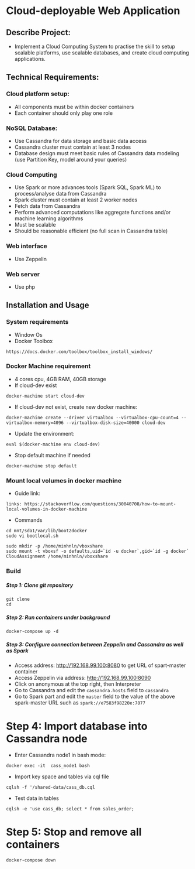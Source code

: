 # Cloud-deployable Web Application

## Describe Project:
* Implement a Cloud Computing System to practise the skill to setup scalable platforms, use scalable databases, and create cloud computing applications.

## Technical Requirements:

### Cloud platform setup: 
* All components must be within docker containers
* Each container should only play one role

### NoSQL Database:
* Use Cassandra for data storage and basic data access
* Cassandra cluster must contain at least 3 nodes
* Database design must meet basic rules of Cassandra data modeling (use Partition Key, model around your queries)

### Cloud Computing
* Use Spark or more advances tools (Spark SQL, Spark ML) to process/analyse data from Cassandra
* Spark cluster must contain at least 2 worker nodes
* Fetch data from Cassandra
* Perform advanced computations like aggregate functions and/or machine learning algorithms
* Must be scalable
* Should be reasonable efficient (no full scan in Cassandra table)

### Web interface
* Use Zeppelin

### Web server
* Use php

## Installation and Usage

### System requirements
* Window Os
* Docker Toolbox
```
https://docs.docker.com/toolbox/toolbox_install_windows/
```

### Docker Machine requirement
* 4 cores cpu, 4GB RAM, 40GB storage
* If cloud-dev exist
```
docker-machine start cloud-dev
```
* If cloud-dev not exist, create new docker machine:
```
docker-machine create --driver virtualbox --virtualbox-cpu-count=4 --virtualbox-memory=4096 --virtualbox-disk-size=40000 cloud-dev
```
* Update the environment:
```
eval $(docker-machine env cloud-dev)
```
* Stop default machine if needed
```
docker-machine stop default
```

### Mount local volumes in docker machine 
* Guide link:
```
links: https://stackoverflow.com/questions/30040708/how-to-mount-local-volumes-in-docker-machine
```

* Commands
```
cd mnt/sda1/var/lib/boot2docker
sudo vi bootlocal.sh

sudo mkdir -p /home/minhnln/vboxshare
sudo mount -t vboxsf -o defaults,uid=`id -u docker`,gid=`id -g docker` CloudAssignment /home/minhnln/vboxshare
```

### Build

##### Step 1: Clone git repository
```
git clone 
cd
```

##### Step 2: Run containers under background
```
docker-compose up -d
```

##### Step 3: Configure connection between Zeppelin and Cassandra as well as Spark
- Access address: http://192.168.99.100:8080 to get URL of spart-master container
- Access Zeppelin via address: http://192.168.99.100:8090
- Click on anonymous at the top right, then Interpreter
- Go to Cassandra and edit the `cassandra.hosts` field to `cassandra`
- Go to Spark part and edit the `master` field to the value of the above spark-master URL such as `spark://e7583f98220e:7077`

# Step 4: Import database into Cassandra node
- Enter Cassandra node1 in bash mode:
```
docker exec -it  cass_node1 bash
```
- Import key space and tables via cql file
```
cqlsh -f '/shared-data/cass_db.cql
```
- Test data in tables
```
cqlsh -e 'use cass_db; select * from sales_order;
```

# Step 5: Stop and remove all containers
```
docker-compose down
```
